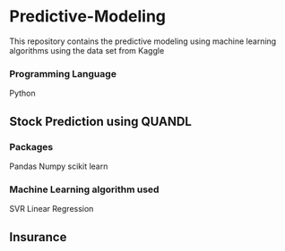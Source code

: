 # Predictive-Modeling
This repository contains the predictive modeling using machine learning algorithms using the data set from Kaggle

### Programming Language
Python

## Stock Prediction using QUANDL
### Packages
Pandas
Numpy
scikit learn

### Machine Learning algorithm used
SVR
Linear Regression



## Insurance











